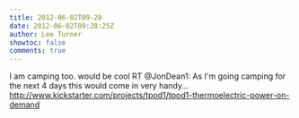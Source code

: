```yaml
---
title: 2012-06-02T09-28
date: 2012-06-02T09:28:25Z
author: Lee Turner
showtoc: false
comments: true
---
```


I am camping too. would be cool RT @JonDean1: As I'm going camping for the next 4 days this would come in very handy... http://www.kickstarter.com/projects/tpod1/tpod1-thermoelectric-power-on-demand

